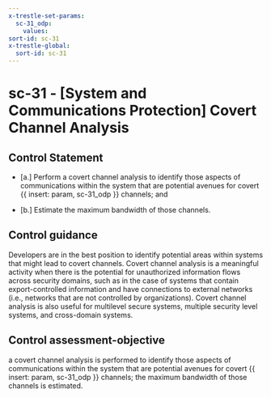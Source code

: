 ```yaml
---
x-trestle-set-params:
  sc-31_odp:
    values:
sort-id: sc-31
x-trestle-global:
  sort-id: sc-31
---
```


# sc-31 - \[System and Communications Protection\] Covert Channel Analysis

## Control Statement

- \[a.\] Perform a covert channel analysis to identify those aspects of communications within the system that are potential avenues for covert {{ insert: param, sc-31_odp }} channels; and

- \[b.\] Estimate the maximum bandwidth of those channels.

## Control guidance

Developers are in the best position to identify potential areas within systems that might lead to covert channels. Covert channel analysis is a meaningful activity when there is the potential for unauthorized information flows across security domains, such as in the case of systems that contain export-controlled information and have connections to external networks (i.e., networks that are not controlled by organizations). Covert channel analysis is also useful for multilevel secure systems, multiple security level systems, and cross-domain systems.

## Control assessment-objective

a covert channel analysis is performed to identify those aspects of communications within the system that are potential avenues for covert {{ insert: param, sc-31_odp }} channels;
the maximum bandwidth of those channels is estimated.
